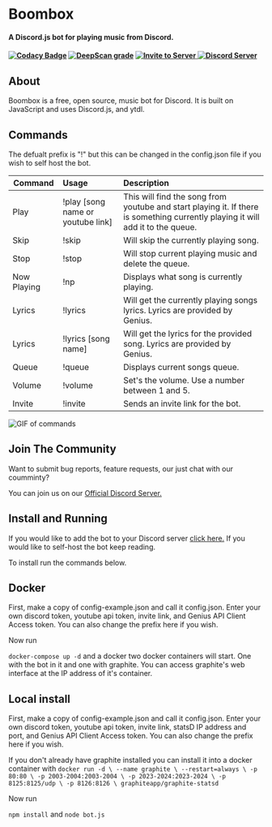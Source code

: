 <h1>Boombox</h1>

<h4>A Discord.js bot for playing music from Discord.<h4>

[![Codacy Badge](https://app.codacy.com/project/badge/Grade/5cdfe7f2879e4af4a04dc41bd0cbefc2)](https://www.codacy.com?utm_source=github.com&amp;utm_medium=referral&amp;utm_content=AjayACST/Boombox&amp;utm_campaign=Badge_Grade)
[![DeepScan grade](https://deepscan.io/api/teams/11492/projects/14394/branches/266677/badge/grade.svg)](https://deepscan.io/dashboard#view=project&tid=11492&pid=14394&bid=266677)
<a href="https://discord.com/api/oauth2/authorize?client_id=678819994250772480&permissions=36785152&scope=bot">
    <img src="https://img.shields.io/badge/Invite-to%20your%20server-blue.svg?style=for-the-badge" alt="Invite to Server">
  </a>
  <a href="https://discord.gg/invite/HKnyEB9">
    <img src="https://discordapp.com/api/guilds/770511689258237973/widget.png?style=shield" alt="Discord Server">
  </a>

## About

Boombox is a free, open source, music bot for Discord. It is built on JavaScript and uses Discord.js, and ytdl. 

## Commands

The defualt prefix is "!" but this can be changed in the config.json file if you wish to self host the bot.

| Command | Usage | Description |
| ------------- |:------------- | :----- |
| Play | !play [song name or youtube link] | This will find the song from youtube and start playing it. If there is something currently playing it will add it to the queue. |
| Skip | !skip | Will skip the currently playing song. |
| Stop | !stop | Will stop current playing music and delete the queue. |
| Now Playing | !np | Displays what song is currently playing. |.
| Lyrics | !lyrics | Will get the currently playing songs lyrics. Lyrics are provided by Genius. |
| Lyrics | !lyrics [song name] | Will get the lyrics for the provided song. Lyrics are provided by Genius. |
| Queue | !queue | Displays current songs queue. |
| Volume | !volume | Set's the volume. Use a number between 1 and 5. | 
| Invite | !invite | Sends an invite link for the bot. |

![GIF of commands](https://boombox.quirky.codes/IMG/Header.gif)

## Join The Community

Want to submit bug reports, feature requests, our just chat with our coumminty?

You can join us on our [Official Discord Server.](https://discord.gg/HKnyEB9)

## Install and Running

If you would like to add the bot to your Discord server [click here.](https://discord.com/api/oauth2/authorize?client_id=678819994250772480&permissions=36785152&scope=bot) If you would like to self-host the bot keep reading.

To install run the commands below.

## Docker

First, make a copy of config-example.json and call it config.json. Enter your own discord token, youtube api token, invite link, and Genius API Client Access token. You can also change the prefix here if you wish.

Now run

`docker-compose up -d` and a docker two docker containers will start. One with the bot in it and one with graphite. You can access graphite's web interface at the IP address of it's container. 

## Local install

First, make a copy of config-example.json and call it config.json. Enter your own discord token, youtube api token, invite link, statsD IP address and port, and Genius API Client Access token. You can also change the prefix here if you wish.

If you don't already have graphite installed you can install it into a docker container with ```docker run -d \
 --name graphite \
 --restart=always \
 -p 80:80 \
 -p 2003-2004:2003-2004 \
 -p 2023-2024:2023-2024 \
 -p 8125:8125/udp \
 -p 8126:8126 \
 graphiteapp/graphite-statsd```

 Now run

`npm install` and `node bot.js`

